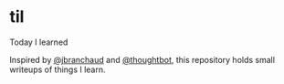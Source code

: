 # til
Today I learned

Inspired by [@jbranchaud](https://github.com/jbranchaud/til) and [@thoughtbot](https://github.com/thoughtbot/til),
this repository holds small writeups of things I learn.
